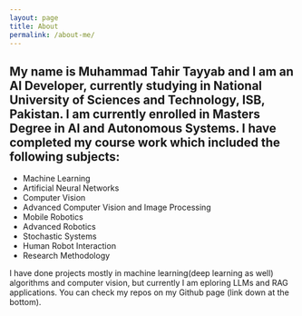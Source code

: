 ```yaml
---
layout: page
title: About
permalink: /about-me/
---
```

## My name is Muhammad Tahir Tayyab and I am an AI Developer, currently studying in National University of Sciences and Technology, ISB, Pakistan. I am currently enrolled in Masters Degree in AI and Autonomous Systems. I have completed my course work which included the following subjects:

- Machine Learning
- Artificial Neural Networks
- Computer Vision
- Advanced Computer Vision and Image Processing
- Mobile Robotics
- Advanced Robotics
- Stochastic Systems
- Human Robot Interaction
- Research Methodology

I have done projects mostly in machine learning(deep learning as well) algorithms and computer vision, but currently I am eploring LLMs and RAG applications. You can check my repos on my Github page (link down at the bottom).